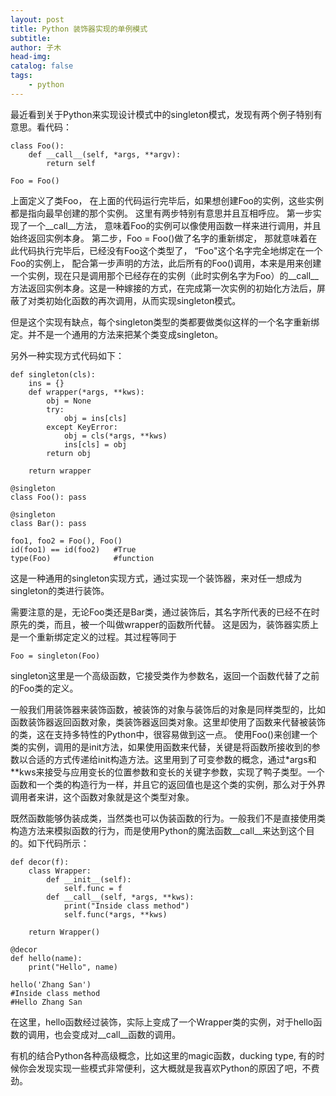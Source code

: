 ```yaml
---
layout: post
title: Python 装饰器实现的单例模式
subtitle: 
author: 子木
head-img: 
catalog: false
tags:
    - python
---
```


最近看到关于Python来实现设计模式中的singleton模式，发现有两个例子特别有意思。看代码：

```
class Foo():
    def __call__(self, *args, **argv):
        return self
        
Foo = Foo()
```

上面定义了类Foo， 在上面的代码运行完毕后，如果想创建Foo的实例，这些实例都是指向最早创建的那个实例。 这里有两步特别有意思并且互相呼应。 第一步实现了一个__call__方法， 意味着Foo的实例可以像使用函数一样来进行调用，并且始终返回实例本身。 第二步，Foo = Foo()做了名字的重新绑定， 那就意味着在此代码执行完毕后，已经没有Foo这个类型了， “Foo"这个名字完全地绑定在一个Foo的实例上， 配合第一步声明的方法，此后所有的Foo()调用，本来是用来创建一个实例，现在只是调用那个已经存在的实例（此时实例名字为Foo）的__call__方法返回实例本身。这是一种嫁接的方式，在完成第一次实例的初始化方法后，屏蔽了对类初始化函数的再次调用，从而实现singleton模式。

但是这个实现有缺点，每个singleton类型的类都要做类似这样的一个名字重新绑定。并不是一个通用的方法来把某个类变成singleton。

另外一种实现方式代码如下：

```
def singleton(cls):
    ins = {}
    def wrapper(*args, **kws):
        obj = None
        try:
            obj = ins[cls]
        except KeyError:
            obj = cls(*args, **kws)
            ins[cls] = obj
        return obj
    
    return wrapper
    
@singleton
class Foo(): pass
    
@singleton
class Bar(): pass
    
foo1, foo2 = Foo(), Foo()
id(foo1) == id(foo2)   #True
type(Foo)              #function
```

这是一种通用的singleton实现方式，通过实现一个装饰器，来对任一想成为singleton的类进行装饰。

需要注意的是，无论Foo类还是Bar类，通过装饰后，其名字所代表的已经不在时原先的类，而且，被一个叫做wrapper的函数所代替。 这是因为，装饰器实质上是一个重新绑定定义的过程。其过程等同于

```
Foo = singleton(Foo)
```

singleton这里是一个高级函数，它接受类作为参数名，返回一个函数代替了之前的Foo类的定义。

一般我们用装饰器来装饰函数，被装饰的对象与装饰后的对象是同样类型的，比如函数装饰器返回函数对象，类装饰器返回类对象。这里却使用了函数来代替被装饰的类，这在支持多特性的Python中，很容易做到这一点。 使用Foo()来创建一个类的实例，调用的是init方法，如果使用函数来代替，关键是将函数所接收到的参数以合适的方式传递给init构造方法。这里用到了可变参数的概念，通过\*args和**kws来接受与应用变长的位置参数和变长的关键字参数，实现了鸭子类型。一个函数和一个类的构造行为一样，并且它的返回值也是这个类的实例，那么对于外界调用者来讲，这个函数对象就是这个类型对象。

既然函数能够伪装成类，当然类也可以伪装函数的行为。一般我们不是直接使用类构造方法来模拟函数的行为，而是使用Python的魔法函数__call__来达到这个目的。如下代码所示：

```
def decor(f):
    class Wrapper:
        def __init__(self):
            self.func = f
        def __call__(self, *args, **kws):
            print("Inside class method")
            self.func(*args, **kws)
    
    return Wrapper()
    
@decor
def hello(name):
    print("Hello", name)

hello('Zhang San')
#Inside class method
#Hello Zhang San
```

在这里，hello函数经过装饰，实际上变成了一个Wrapper类的实例，对于hello函数的调用，也会变成对__call__函数的调用。

有机的结合Python各种高级概念，比如这里的magic函数，ducking type, 有的时候你会发现实现一些模式非常便利，这大概就是我喜欢Python的原因了吧，不费劲。

